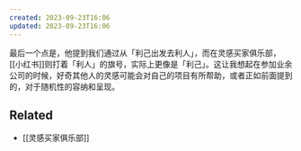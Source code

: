 ```yaml
---
created: 2023-09-23T16:06
updated: 2023-09-23T16:06
---
```

最后一个点是，他提到我们通过从「利己出发去利人」，而在灵感买家俱乐部，[[小红书]]则打着「利人」的旗号，实际上更像是「利己」。这让我想起在参加业余公司的时候，好奇其他人的灵感可能会对自己的项目有所帮助，或者正如前面提到的，对于随机性的容纳和呈现。
## Related
- [[灵感买家俱乐部]]